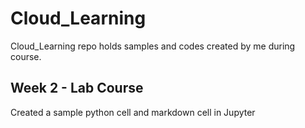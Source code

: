# Cloud_Learning
Cloud_Learning repo holds samples and codes created by me during course.
## Week 2 - Lab Course
Created a sample python cell and markdown cell in Jupyter
